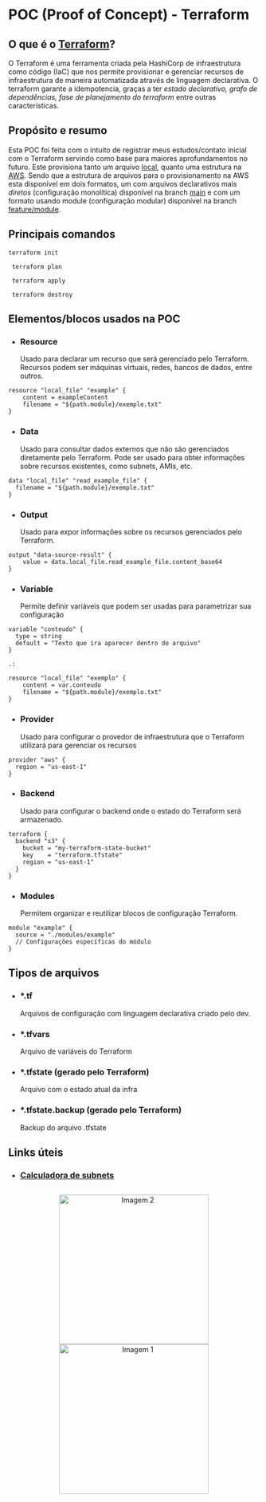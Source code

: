 # POC (Proof of Concept) - Terraform

  

## O que é o [Terraform](https://www.terraform.io/)?

  

O Terraform é uma ferramenta criada pela HashiCorp de infraestrutura como código (IaC) que nos permite provisionar e gerenciar recursos de infraestrutura de maneira automatizada através de linguagem declarativa. O terraform garante a idempotencia, graças a ter *estado declarativo, grafo de dependências, fase de planejamento do terraform* entre outras características.

## Propósito e resumo
Esta POC foi feita com o intuito de registrar meus estudos/contato inicial com o Terraform servindo como base para maiores aprofundamentos no futuro. Este provisiona tanto um arquivo [local](https://github.com/gabsferrara/terraform-POC/tree/main/local), quanto uma estrutura na [AWS](https://aws.amazon.com/pt/). Sendo que a estrutura de arquivos para o provisionamento na AWS esta disponível em dois formatos, um com arquivos declarativos mais *diretos* (configuração monolítica) disponível na branch [main](https://github.com/gabsferrara/terraform-POC/tree/main/aws) e com um formato usando module (configuração modular) disponível na branch [feature/module](https://github.com/gabsferrara/terraform-POC/tree/feature/modules/aws).
## Principais comandos
``
terraform init
``

``
terraform plan``

``
terraform apply``

``
terraform destroy``


## Elementos/blocos usados na POC

 - ### Resource
	 Usado para declarar um recurso que será gerenciado pelo Terraform. Recursos podem ser máquinas virtuais, redes, bancos de dados, entre outros.
```
resource "local_file" "example" {
    content = exampleContent
    filename = "${path.module}/exemple.txt"
}
```

 - ### Data
	 Usado para consultar dados externos que não são gerenciados diretamente pelo Terraform. Pode ser usado para obter informações sobre recursos existentes, como subnets, AMIs, etc.
```
data "local_file" "read_example_file" {
  filename = "${path.module}/exemple.txt"
}
```

 - ### Output
	 Usado para expor informações sobre os recursos gerenciados pelo Terraform.
```
output "data-source-result" {
    value = data.local_file.read_example_file.content_base64
}
```
 - ### Variable
	Permite definir variáveis que podem ser usadas para parametrizar sua configuração
```
variable "conteudo" {
  type = string
  default = "Texto que ira aparecer dentro do arquivo"
}

.:

resource "local_file" "exemplo" {
    content = var.conteudo
    filename = "${path.module}/exemplo.txt"
}
```
 - ### Provider
	 Usado para configurar o provedor de infraestrutura que o Terraform utilizará para gerenciar os recursos
```
provider "aws" {
  region = "us-east-1"
}
```

 - ### Backend
	 Usado para configurar o backend onde o estado do Terraform será armazenado.
```
terraform {
  backend "s3" {
    bucket = "my-terraform-state-bucket"
    key    = "terraform.tfstate"
    region = "us-east-1"
  }
}
```

 - ### Modules
	 Permitem organizar e reutilizar blocos de configuração Terraform.
```
module "example" {
  source = "./modules/example"
  // Configurações específicas do módulo
}
```

## Tipos de arquivos
- ###  *.tf
	Arquivos de configuração com linguagem declarativa criado pelo dev.
- ### *.tfvars
	Arquivo de variáveis do Terraform
- ### *.tfstate (gerado pelo Terraform)
	Arquivo com o estado atual da infra
- ### *.tfstate.backup (gerado pelo Terraform)
	Backup do arquivo .tfstate

## Links úteis
- ### [Calculadora de subnets](https://jodies.de/ipcalc)
	
## 
<p align="center">
  <img src="https://styles.redditmedia.com/t5_2u8e4/styles/communityIcon_6ctbbz76vzj51.png" height="300" alt="Imagem 2">
  <img src="https://media.giphy.com/media/CTX0ivSQbI78A/giphy.gif" height="300" alt="Imagem 1">
</p>
